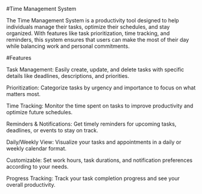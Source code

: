 #Time Management System

The Time Management System is a productivity tool designed to help individuals manage their tasks, optimize their schedules, and stay organized. 
With features like task prioritization, time tracking, and reminders, this system ensures that users can make the most of their day while balancing
work and personal commitments.

#Features

Task Management: Easily create, update, and delete tasks with specific details like deadlines, descriptions, and priorities.

Prioritization: Categorize tasks by urgency and importance to focus on what matters most.

Time Tracking: Monitor the time spent on tasks to improve productivity and optimize future schedules.

Reminders & Notifications: Get timely reminders for upcoming tasks, deadlines, or events to stay on track.

Daily/Weekly View: Visualize your tasks and appointments in a daily or weekly calendar format.

Customizable: Set work hours, task durations, and notification preferences according to your needs.

Progress Tracking: Track your task completion progress and see your overall productivity.

